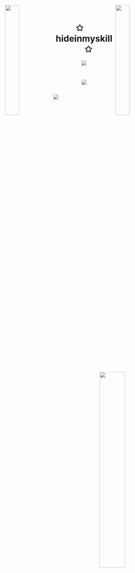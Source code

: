 <img align="left" src="https://user-images.githubusercontent.com/65187002/144930161-2f783401-8d27-4fdf-a2f7-cc0ba32f1f1f.gif" width="30%" style="display:inline;"><img align="right" src="https://user-images.githubusercontent.com/65187002/144930161-2f783401-8d27-4fdf-a2f7-cc0ba32f1f1f.gif" width="30%" style="display:inline;">
<br>
<p align="center">
    <h1 align="center">✩&emsp;hideinmyskill&emsp;✩</h1>
</p>
<p align="center">
    <img src="https://readme-typing-svg.herokuapp.com/?lines=Hello+there!;Have+a+look+around!&font=Fira%20Code&color=%23D62F79&center=true&width=280&height=50">
</p>
<br>
<p align="center">
    <img id="preview" src="https://komarev.com/ghpvc/?username=hideinmyskill&color=grey">
</p>
<br>
<img align="left" src="https://github-readme-streak-stats.herokuapp.com?user=hideinmyskill&theme=dark&background=000000"><img align="right" src="https://github-readme-stats.vercel.app/api/top-langs/?username=hideinmyskill&layout=compact&theme=vision-friendly-dark" width="40%">
